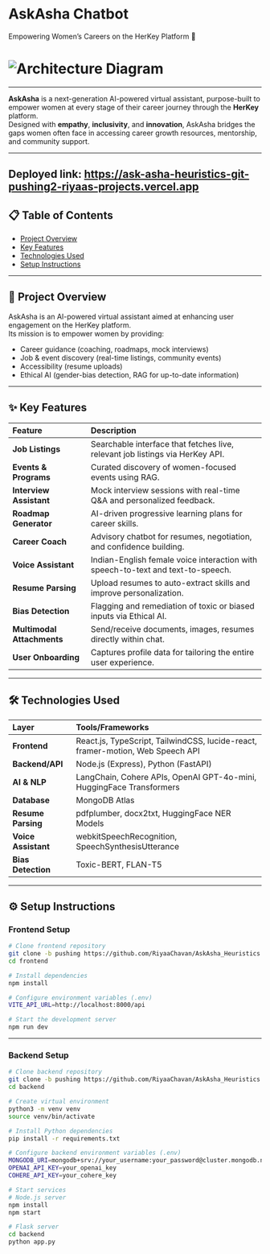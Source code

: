# AskAsha Chatbot
Empowering Women’s Careers on the HerKey Platform 🌟

# ![Architecture Diagram](https://github.com/user-attachments/assets/325b76f7-8f1a-4215-8023-d2bdca68e3cd)

---

**AskAsha** is a next-generation AI-powered virtual assistant, purpose-built to empower women at every stage of their career journey through the **HerKey** platform.  
Designed with **empathy**, **inclusivity**, and **innovation**, AskAsha bridges the gaps women often face in accessing career growth resources, mentorship, and community support.

---
**Deployed link**: https://ask-asha-heuristics-git-pushing2-riyaas-projects.vercel.app
---

## 📋 Table of Contents
- [Project Overview](#project-overview)
- [Key Features](#key-features)
- [Technologies Used](#technologies-used)
- [Setup Instructions](#setup-instructions)

---

## 🌟 Project Overview

AskAsha is an AI-powered virtual assistant aimed at enhancing user engagement on the HerKey platform.  
Its mission is to empower women by providing:
- Career guidance (coaching, roadmaps, mock interviews)
- Job & event discovery (real-time listings, community events)
- Accessibility (resume uploads)
- Ethical AI (gender-bias detection, RAG for up-to-date information)

---

## ✨ Key Features

| Feature | Description |
|:--------|:------------|
| **Job Listings** | Searchable interface that fetches live, relevant job listings via HerKey API. |
| **Events & Programs** | Curated discovery of women-focused events using RAG. |
| **Interview Assistant** | Mock interview sessions with real-time Q&A and personalized feedback. |
| **Roadmap Generator** | AI-driven progressive learning plans for career skills. |
| **Career Coach** | Advisory chatbot for resumes, negotiation, and confidence building. |
| **Voice Assistant** | Indian-English female voice interaction with speech-to-text and text-to-speech. |
| **Resume Parsing** | Upload resumes to auto-extract skills and improve personalization. |
| **Bias Detection** | Flagging and remediation of toxic or biased inputs via Ethical AI. |
| **Multimodal Attachments** | Send/receive documents, images, resumes directly within chat. |
| **User Onboarding** | Captures profile data for tailoring the entire user experience. |

---

## 🛠 Technologies Used

| Layer | Tools/Frameworks |
|:------|:-----------------|
| **Frontend** | React.js, TypeScript, TailwindCSS, lucide-react, framer-motion, Web Speech API |
| **Backend/API** | Node.js (Express), Python (FastAPI) |
| **AI & NLP** | LangChain, Cohere APIs, OpenAI GPT-4o-mini, HuggingFace Transformers |
| **Database** | MongoDB Atlas |
| **Resume Parsing** | pdfplumber, docx2txt, HuggingFace NER Models |
| **Voice Assistant** | webkitSpeechRecognition, SpeechSynthesisUtterance |
| **Bias Detection** | Toxic-BERT, FLAN-T5 |

---

## ⚙️ Setup Instructions

### Frontend Setup

```bash
# Clone frontend repository
git clone -b pushing https://github.com/RiyaaChavan/AskAsha_Heuristics.git
cd frontend

# Install dependencies
npm install

# Configure environment variables (.env)
VITE_API_URL=http://localhost:8000/api

# Start the development server
npm run dev
```

---

### Backend Setup

```bash
# Clone backend repository
git clone -b pushing https://github.com/RiyaaChavan/AskAsha_Heuristics.git
cd backend

# Create virtual environment
python3 -m venv venv
source venv/bin/activate

# Install Python dependencies
pip install -r requirements.txt

# Configure backend environment variables (.env)
MONGODB_URI=mongodb+srv://your_username:your_password@cluster.mongodb.net/askasha
OPENAI_API_KEY=your_openai_key
COHERE_API_KEY=your_cohere_key

# Start services
# Node.js server
npm install
npm start

# Flask server
cd backend
python app.py
```
